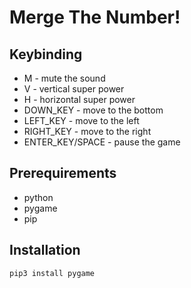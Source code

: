 # Merge The Number!
## Keybinding
- M - mute the sound
- V - vertical super power
- H - horizontal super power
- DOWN_KEY - move to the bottom
- LEFT_KEY - move to the left
- RIGHT_KEY - move to the right
- ENTER_KEY/SPACE - pause the game
## Prerequirements
- python
- pygame
- pip
## Installation
```pip3 install pygame```
